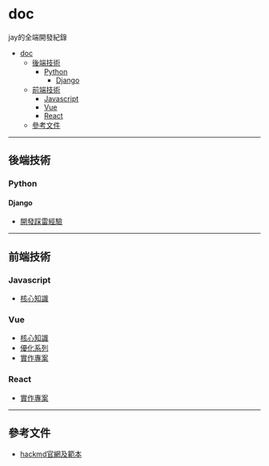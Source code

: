 # doc
jay的全端開發紀錄

- [doc](#doc)
  - [後端技術](#後端技術)
    - [Python](#python)
      - [Django](#django)
  - [前端技術](#前端技術)
    - [Javascript](#javascript)
    - [Vue](#vue)
    - [React](#react)
  - [參考文件](#參考文件)

---
## 後端技術
### Python
#### Django
- [開發踩雷經驗](./backend/django/problem.md)
<!-- ### Java -->
<!-- #### Spring -->

---
## 前端技術
### Javascript
- [核心知識](./frontend/javascript/core.md)
### Vue
- [核心知識](./frontend/vue/core.md)
- [優化系列](./frontend/vue/optimal.md)
- [實作專案](./learn/vue/)

### React
- [實作專案](./learn/react/)

---
## 參考文件
- [hackmd官網及範本](https://hackmd.io/)